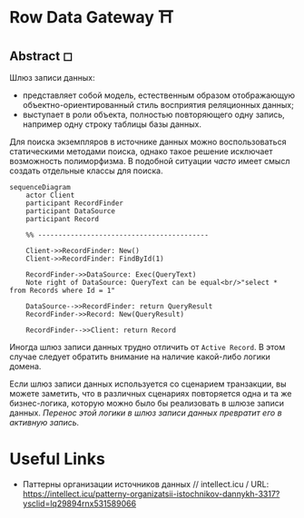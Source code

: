 # Row Data Gateway ⛩️

## Abstract ◻

Шлюз записи данных:
- представляет собой модель, естественным образом отображающую объектно-ориентированный стиль восприятия реляционных данных;
- выступает в роли объекта, полностью повторяющего одну запись, например одну строку таблицы базы данных.

Для поиска экземпляров в источнике данных можно воспользоваться статическими методами поиска, однако такое решение исключает возможность полиморфизма. В подобной ситуации *часто* имеет смысл создать отдельные классы для поиска.

```mermaid
sequenceDiagram
    actor Client
    participant RecordFinder    
    participant DataSource
    participant Record

    %% ------------------------------------------

    Client->>RecordFinder: New()
    Client->>RecordFinder: FindById(1)

    RecordFinder->>DataSource: Exec(QueryText)
    Note right of DataSource: QueryText can be equal<br/>"select * from Records where Id = 1"

    DataSource-->>RecordFinder: return QueryResult
    RecordFinder->>Record: New(QueryResult)

    RecordFinder-->>Client: return Record

```

Иногда шлюз записи данных трудно отличить от `Active Record`. В этом случае следует обратить внимание на наличие какой-либо логики домена.

Если шлюз записи данных используется со сценарием транзакции, вы можете заметить, что в различных сценариях повторяется одна и та же бизнес-логика, которую можно было бы реализовать в шлюзе записи данных. *Перенос этой логики в шлюз записи данных превратит его в активную запись.*

# Useful Links

- Паттерны организации источников данных // intellect.icu / URL: https://intellect.icu/patterny-organizatsii-istochnikov-dannykh-3317?ysclid=lq29894rnx531589066